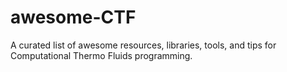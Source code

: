 # awesome-CTF
A curated list of awesome resources, libraries, tools, and tips for Computational Thermo Fluids programming.
